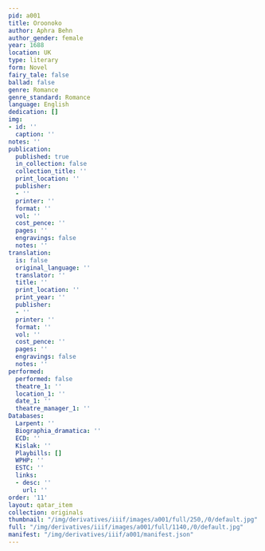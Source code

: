 ```yaml
---
pid: a001
title: Oroonoko
author: Aphra Behn
author_gender: female
year: 1688
location: UK
type: literary
form: Novel
fairy_tale: false
ballad: false
genre: Romance
genre_standard: Romance
language: English
dedication: []
img:
- id: ''
  caption: ''
notes: ''
publication:
  published: true
  in_collection: false
  collection_title: ''
  print_location: ''
  publisher:
  - ''
  printer: ''
  format: ''
  vol: ''
  cost_pence: ''
  pages: ''
  engravings: false
  notes: ''
translation:
  is: false
  original_language: ''
  translator: ''
  title: ''
  print_location: ''
  print_year: ''
  publisher:
  - ''
  printer: ''
  format: ''
  vol: ''
  cost_pence: ''
  pages: ''
  engravings: false
  notes: ''
performed:
  performed: false
  theatre_1: ''
  location_1: ''
  date_1: ''
  theatre_manager_1: ''
Databases:
  Larpent: ''
  Biographia_dramatica: ''
  ECD: ''
  Kislak: ''
  Playbills: []
  WPHP: ''
  ESTC: ''
  links:
  - desc: ''
    url: ''
order: '11'
layout: qatar_item
collection: originals
thumbnail: "/img/derivatives/iiif/images/a001/full/250,/0/default.jpg"
full: "/img/derivatives/iiif/images/a001/full/1140,/0/default.jpg"
manifest: "/img/derivatives/iiif/a001/manifest.json"
---
```

